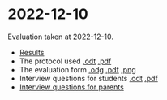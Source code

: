 # 2022-12-10

Evaluation taken at 2022-12-10.

* [Results](results.md)
* The protocol used [.odt](protokoll.odt) [.pdf](protokoll.pdf)
* The evaluation form [.odg](utvardering.odg) [.pdf](utvardering.pdf) [.png](utvardering.png)
* Interview questions for students [.odt](questions.odt) [.pdf](questions.pdf)
* [Interview questions for parents](questions_parents.md)
